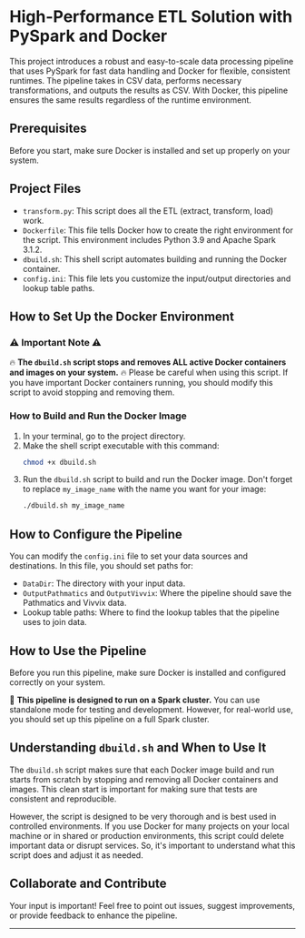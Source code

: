 

# High-Performance ETL Solution with PySpark and Docker

This project introduces a robust and easy-to-scale data processing pipeline that uses PySpark for fast data handling and Docker for flexible, consistent runtimes. The pipeline takes in CSV data, performs necessary transformations, and outputs the results as CSV. With Docker, this pipeline ensures the same results regardless of the runtime environment.

## Prerequisites

Before you start, make sure Docker is installed and set up properly on your system.

## Project Files

- `transform.py`: This script does all the ETL (extract, transform, load) work.
- `Dockerfile`: This file tells Docker how to create the right environment for the script. This environment includes Python 3.9 and Apache Spark 3.1.2.
- `dbuild.sh`: This shell script automates building and running the Docker container.
- `config.ini`: This file lets you customize the input/output directories and lookup table paths.

## How to Set Up the Docker Environment

### :warning: Important Note :warning:
:fire: **The `dbuild.sh` script stops and removes ALL active Docker containers and images on your system.** :fire: Please be careful when using this script. If you have important Docker containers running, you should modify this script to avoid stopping and removing them.

### How to Build and Run the Docker Image

1. In your terminal, go to the project directory.
2. Make the shell script executable with this command:
   ```bash
   chmod +x dbuild.sh
   ```
3. Run the `dbuild.sh` script to build and run the Docker image. Don't forget to replace `my_image_name` with the name you want for your image:
   ```bash
   ./dbuild.sh my_image_name
   ```

## How to Configure the Pipeline

You can modify the `config.ini` file to set your data sources and destinations. In this file, you should set paths for:

- `DataDir`: The directory with your input data.
- `OutputPathmatics` and `OutputVivvix`: Where the pipeline should save the Pathmatics and Vivvix data.
- Lookup table paths: Where to find the lookup tables that the pipeline uses to join data.

## How to Use the Pipeline

Before you run this pipeline, make sure Docker is installed and configured correctly on your system.

:loudspeaker: **This pipeline is designed to run on a Spark cluster.** You can use standalone mode for testing and development. However, for real-world use, you should set up this pipeline on a full Spark cluster.

## Understanding `dbuild.sh` and When to Use It

The `dbuild.sh` script makes sure that each Docker image build and run starts from scratch by stopping and removing all Docker containers and images. This clean start is important for making sure that tests are consistent and reproducible.

However, the script is designed to be very thorough and is best used in controlled environments. If you use Docker for many projects on your local machine or in shared or production environments, this script could delete important data or disrupt services. So, it's important to understand what this script does and adjust it as needed.

## Collaborate and Contribute

Your input is important! Feel free to point out issues, suggest improvements, or provide feedback to enhance the pipeline.

---